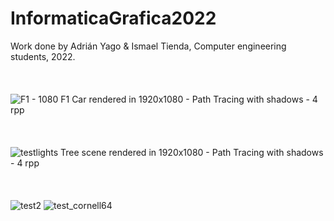 # InformaticaGrafica2022
Work done by Adrián Yago & Ismael Tienda, Computer engineering students, 2022.
<br/><br/>
<br/><br/>
![F1 - 1080](https://user-images.githubusercontent.com/79214939/200829130-51c69c14-5fde-4d6b-a6d0-2de2d84e51dc.png)
F1 Car rendered in 1920x1080 - Path Tracing with shadows - 4 rpp
<br/><br/>
<br/><br/>
![testlights](https://user-images.githubusercontent.com/79214939/200829176-43d21460-013d-41bf-915e-9984a9f7f082.png)
Tree scene rendered in 1920x1080 - Path Tracing with shadows - 4 rpp
 <br/><br/>
 <br/><br/>
![test2](https://user-images.githubusercontent.com/79214939/200829479-5eaf04a1-bc7f-4feb-91df-b1026f282ed6.png) ![test_cornell64](https://user-images.githubusercontent.com/79214939/200829093-c0141aa4-d9a6-42b8-8ac9-de902754424b.png)

